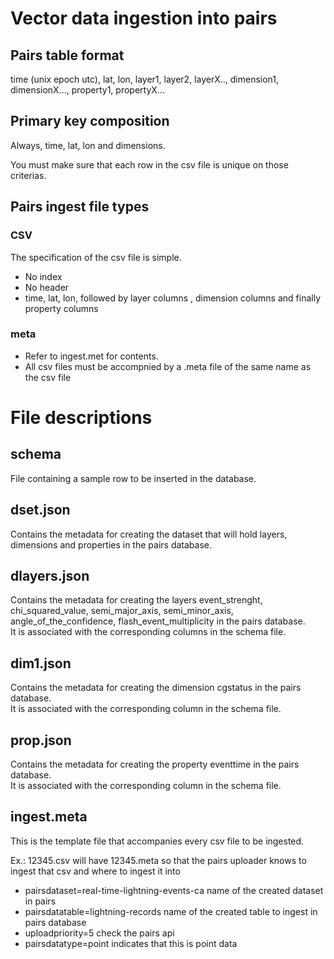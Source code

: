 # Vector data ingestion into pairs


## Pairs table format

time (unix epoch utc), lat, lon, layer1, layer2, layerX.., dimension1, dimensionX..., property1, propertyX...

## Primary key composition
  
Always, time, lat, lon and dimensions.    

You must make sure that each row in the csv file is unique on those criterias.    


## Pairs ingest file types

### CSV

The specification of the csv file is simple.   

- No index
- No header
- time, lat, lon, followed by layer columns , dimension columns and finally property columns

### meta

- Refer to ingest.met for contents.   
- All csv files must be accompnied by a .meta file of the same name as the csv file



# File descriptions

## schema

File containing a sample row to be inserted in the database.    

## dset.json

Contains the metadata for creating the dataset that will hold layers, dimensions and properties in the pairs database.    

## dlayers.json

Contains the metadata for creating the layers event_strenght, chi_squared_value, semi_major_axis, semi_minor_axis, angle_of_the_confidence, flash_event_multiplicity  in the pairs database.     
It is associated with the corresponding columns in the schema file.    

## dim1.json

Contains the metadata for creating the dimension cgstatus in the pairs database.      
It is associated with the corresponding column in the schema file.      


## prop.json

Contains the metadata for creating the property eventtime in the pairs database.    
It is associated with the corresponding column in the schema file.   


## ingest.meta

This is the template file that accompanies every csv file to be ingested.    

Ex.: 12345.csv will have 12345.meta so that the pairs uploader knows to ingest that csv and where to ingest it into   

- pairsdataset=real-time-lightning-events-ca
name of the created dataset in pairs
- pairsdatatable=lightning-records
name of the created table to ingest in pairs database
- uploadpriority=5
check the pairs api
- pairsdatatype=point
indicates that this is point data

